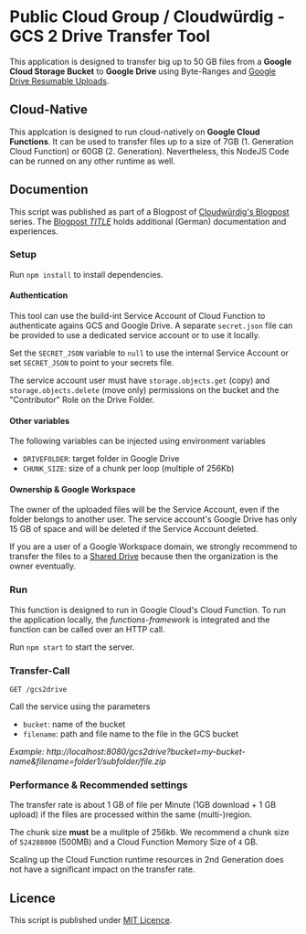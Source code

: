 # Public Cloud Group / Cloudwürdig - GCS 2 Drive Transfer Tool
This application is designed to transfer big up to 50 GB files from a **Google Cloud Storage Bucket** to **Google Drive** using Byte-Ranges and [Google Drive Resumable Uploads](https://developers.google.com/drive/api/guides/manage-uploads#resumable).

## Cloud-Native
This applcation is designed to run cloud-natively on **Google Cloud Functions**. It can be used to transfer files up to a size of 7GB (1. Generation Cloud Function) or 60GB (2. Generation). Nevertheless, this NodeJS Code can be runned on any other runtime as well.

## Documention
This script was published as part of a Blogpost of [Cloudwürdig's Blogpost](https://cloudwuerdig.com/blog/) series. The [Blogpost _TITLE_](#) holds additional (German) documentation and experiences.

### Setup
Run `npm install` to install dependencies.

#### Authentication
This tool can use the build-int Service Account of Cloud Function to authenticate agains GCS and Google Drive. A separate `secret.json` file can be provided to use a dedicated service account or to use it locally. 

Set the `SECRET_JSON` variable to `null` to use the internal Service Account or set `SECRET_JSON` to point to your secrets file.

The service account user must have `storage.objects.get` (copy) and `storage.objects.delete` (move only) permissions on the bucket and the "Contributor" Role on the Drive Folder.

#### Other variables
The following variables can be injected using environment variables
* `DRIVEFOLDER`: target folder in Google Drive
* `CHUNK_SIZE`: size of a chunk per loop (multiple of 256Kb)

#### Ownership & Google Workspace
The owner of the uploaded files will be the Service Account, even if the folder belongs to another user. The service account's Google Drive has only 15 GB of space and will be deleted if the Service Account deleted.

If you are a user of a Google Workspace domain, we strongly recommend to transfer the files to a [Shared Drive](https://cloudwuerdig.com/meine-ablage-vs-geteilte-ablagen-in-google-drive/) because then the organization is the owner eventually.

### Run
This function is designed to run in Google Cloud's Cloud Function. To run the application locally, the *functions-framework* is integrated and the function can be called over an HTTP call. 

Run `npm start` to start the server.

### Transfer-Call
```
GET /gcs2drive
```

Call the service using the parameters
* `bucket`: name of the bucket
* `filename`: path and file name to the file in the GCS bucket

_Example: http://localhost:8080/gcs2drive?bucket=my-bucket-name&filename=folder1/subfolder/file.zip_

### Performance & Recommended settings
The transfer rate is about 1 GB of file per Minute (1GB download + 1 GB upload) if the files are processed within the same (multi-)region.

The chunk size **must** be a mulitple of 256kb. We recommend a chunk size of `524288000` (500MB) and a Cloud Function Memory Size of `4` GB.

Scaling up the Cloud Function runtime resources in 2nd Generation does not have a significant impact on the transfer rate.

## Licence
This script is published under [MIT Licence](/LICENCE).
